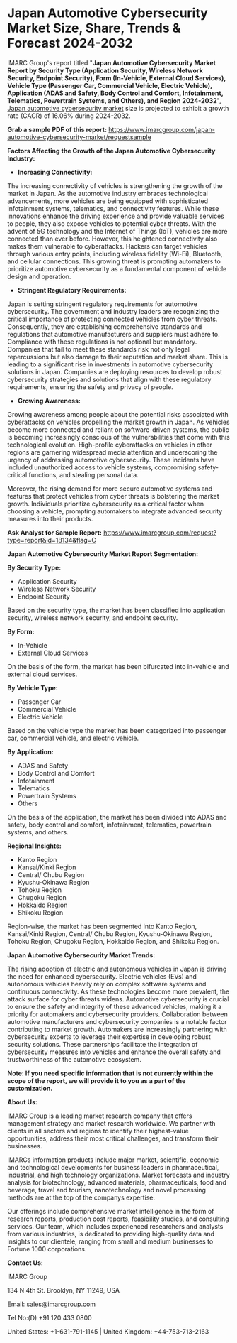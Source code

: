 ﻿# Japan Automotive Cybersecurity Market Size, Share, Trends & Forecast 2024-2032
IMARC Group's report titled "**Japan Automotive Cybersecurity Market Report by Security Type (Application Security, Wireless Network Security, Endpoint Security), Form (In-Vehicle, External Cloud Services), Vehicle Type (Passenger Car, Commercial Vehicle, Electric Vehicle), Application (ADAS and Safety, Body Control and Comfort, Infotainment, Telematics, Powertrain Systems, and Others), and Region 2024-2032**", [Japan automotive cybersecurity market](https://www.imarcgroup.com/japan-automotive-cybersecurity-market) size is projected to exhibit a growth rate (CAGR) of 16.06% during 2024-2032.

**Grab a sample PDF of this report:** <https://www.imarcgroup.com/japan-automotive-cybersecurity-market/requestsample>

**Factors Affecting the Growth of the Japan Automotive Cybersecurity Industry:**

- **Increasing Connectivity:**

The increasing connectivity of vehicles is strengthening the growth of the market in Japan. As the automotive industry embraces technological advancements, more vehicles are being equipped with sophisticated infotainment systems, telematics, and connectivity features. While these innovations enhance the driving experience and provide valuable services to people, they also expose vehicles to potential cyber threats. With the advent of 5G technology and the Internet of Things (IoT), vehicles are more connected than ever before. However, this heightened connectivity also makes them vulnerable to cyberattacks. Hackers can target vehicles through various entry points, including wireless fidelity (Wi-Fi), Bluetooth, and cellular connections. This growing threat is prompting automakers to prioritize automotive cybersecurity as a fundamental component of vehicle design and operation.

- **Stringent Regulatory Requirements:**

Japan is setting stringent regulatory requirements for automotive cybersecurity. The government and industry leaders are recognizing the critical importance of protecting connected vehicles from cyber threats. Consequently, they are establishing comprehensive standards and regulations that automotive manufacturers and suppliers must adhere to. Compliance with these regulations is not optional but mandatory. Companies that fail to meet these standards risk not only legal repercussions but also damage to their reputation and market share. This is leading to a significant rise in investments in automotive cybersecurity solutions in Japan. Companies are deploying resources to develop robust cybersecurity strategies and solutions that align with these regulatory requirements, ensuring the safety and privacy of people.

- **Growing Awareness:**

Growing awareness among people about the potential risks associated with cyberattacks on vehicles propelling the market growth in Japan. As vehicles become more connected and reliant on software-driven systems, the public is becoming increasingly conscious of the vulnerabilities that come with this technological evolution. High-profile cyberattacks on vehicles in other regions are garnering widespread media attention and underscoring the urgency of addressing automotive cybersecurity. These incidents have included unauthorized access to vehicle systems, compromising safety-critical functions, and stealing personal data.

Moreover, the rising demand for more secure automotive systems and features that protect vehicles from cyber threats is bolstering the market growth. Individuals prioritize cybersecurity as a critical factor when choosing a vehicle, prompting automakers to integrate advanced security measures into their products.

**Ask Analyst for Sample Report:** <https://www.imarcgroup.com/request?type=report&id=18134&flag=C>

**Japan Automotive Cybersecurity Market Report Segmentation:**

**By Security Type:**

- Application Security
- Wireless Network Security
- Endpoint Security

Based on the security type, the market has been classified into application security, wireless network security, and endpoint security.

**By Form:**

- In-Vehicle
- External Cloud Services

On the basis of the form, the market has been bifurcated into in-vehicle and external cloud services.

**By Vehicle Type:**

- Passenger Car
- Commercial Vehicle
- Electric Vehicle

Based on the vehicle type the market has been categorized into passenger car, commercial vehicle, and electric vehicle.

**By Application:**

- ADAS and Safety
- Body Control and Comfort
- Infotainment
- Telematics
- Powertrain Systems
- Others

On the basis of the application, the market has been divided into ADAS and safety, body control and comfort, infotainment, telematics, powertrain systems, and others.

**Regional Insights:**

- Kanto Region
- Kansai/Kinki Region
- Central/ Chubu Region
- Kyushu-Okinawa Region
- Tohoku Region
- Chugoku Region
- Hokkaido Region
- Shikoku Region

Region-wise, the market has been segmented into Kanto Region, Kansai/Kinki Region, Central/ Chubu Region, Kyushu-Okinawa Region, Tohoku Region, Chugoku Region, Hokkaido Region, and Shikoku Region.

**Japan Automotive Cybersecurity Market Trends:**

The rising adoption of electric and autonomous vehicles in Japan is driving the need for enhanced cybersecurity. Electric vehicles (EVs) and autonomous vehicles heavily rely on complex software systems and continuous connectivity. As these technologies become more prevalent, the attack surface for cyber threats widens. Automotive cybersecurity is crucial to ensure the safety and integrity of these advanced vehicles, making it a priority for automakers and cybersecurity providers. Collaboration between automotive manufacturers and cybersecurity companies is a notable factor contributing to market growth. Automakers are increasingly partnering with cybersecurity experts to leverage their expertise in developing robust security solutions. These partnerships facilitate the integration of cybersecurity measures into vehicles and enhance the overall safety and trustworthiness of the automotive ecosystem.

**Note: If you need specific information that is not currently within the scope of the report, we will provide it to you as a part of the customization.**

**About Us:**

IMARC Group is a leading market research company that offers management strategy and market research worldwide. We partner with clients in all sectors and regions to identify their highest-value opportunities, address their most critical challenges, and transform their businesses.

IMARCs information products include major market, scientific, economic and technological developments for business leaders in pharmaceutical, industrial, and high technology organizations. Market forecasts and industry analysis for biotechnology, advanced materials, pharmaceuticals, food and beverage, travel and tourism, nanotechnology and novel processing methods are at the top of the companys expertise.

Our offerings include comprehensive market intelligence in the form of research reports, production cost reports, feasibility studies, and consulting services. Our team, which includes experienced researchers and analysts from various industries, is dedicated to providing high-quality data and insights to our clientele, ranging from small and medium businesses to Fortune 1000 corporations.

**Contact Us:**

IMARC Group

134 N 4th St. Brooklyn, NY 11249, USA

Email: sales@imarcgroup.com

Tel No:(D) +91 120 433 0800

United States: +1-631-791-1145 | United Kingdom: +44-753-713-2163
